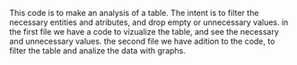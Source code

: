This code is to make an analysis of a table. The intent is to filter the necessary entities and atributes, and drop empty or unnecessary values.
in the first file we have a code to vizualize the table, and see the necessary and unnecessary values.
the second file we have adition to the code, to filter the table and analize the data with graphs. 
